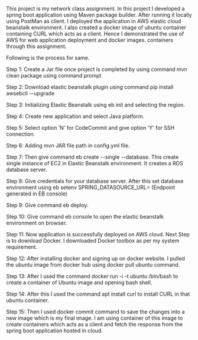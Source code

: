 This project is my network class assignment. In this project I developed a spring boot application using Maven package builder. After running it locally using PostMan as client. I deployed the application in AWS elastic cloud beanstalk environment. I also created a docker image of ubuntu container containing CURL which acts as a client. Hence I demonstrated the use of AWS for web application deployment and docker images. containers through this assignment.

Following is the process for same.

Step 1: Create a Jar file once project is completed by using command mvn clean package using command prompt

Step 2: Download elastic beanstalk plugin using command pip install awsebcli --upgrade

Step 3: Initializing Elastic Beanstalk using eb init and selecting the region.

Step 4: Create new application and select Java platform.

Step 5: Select option 'N' for CodeCommit and give option 'Y' for SSH connection.

Step 6: Adding mvn JAR file path in config.yml file.

Step 7: Then give command eb create --single --database. This create single instance of EC2 in Elastic Beanstalk environment. It creates a RDS database server.

Step 8: Give credentials for your database server. After this set database environment using eb setenv SPRING_DATASOURCE_URL= (Endpoint generated in EB console)

Step 9: Give command eb deploy.

Step 10: Give command eb console to open the elastic beanstalk environment on browser.

Step 11: Now application is successfully deployed on AWS cloud. Next Step is to download Docker. I downloaded Docker toolbox as per 
my system requirement. 

Step 12: After installing docker and signing up on docker website. I pulled the ubuntu image from docker hub using docker pull ubuntu command.

Step 13: After I used the command docker run -i -t ubuntu /bin/bash to create a container of Ubuntu image and opening bash shell.

Step 14: After this I used the command apt install curl to install CURL in that ubuntu container.

Step 15: Then I used docker commit command to save the changes into a new image which is my final image. I am using container of this image to create containers which acts as a client and fetch the response from the spring boot application hosted in cloud.
